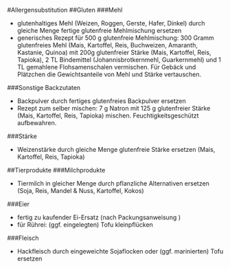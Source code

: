 #Allergensubstitution
##Gluten
###Mehl
- glutenhaltiges Mehl (Weizen, Roggen, Gerste, Hafer, Dinkel) durch gleiche Menge fertige glutenfreie Mehlmischung ersetzen
- generisches Rezept für 500 g glutenfreie Mehlmischung: 300 Gramm glutenfreies Mehl (Mais, Kartoffel, Reis, Buchweizen, Amaranth, Kastanie, Quinoa) mit 200g glutenfreier Stärke (Mais, Kartoffel, Reis, Tapioka), 2 TL Bindemittel (Johannisbrotkernmehl, Guarkernmehl) und 1 TL gemahlene Flohsamenschalen vermischen. Für Gebäck und Plätzchen die Gewichtsanteile von Mehl und Stärke vertauschen.

###Sonstige Backzutaten
- Backpulver durch fertiges glutenfreies Backpulver ersetzen
- Rezept zum selber mischen: 7 g Natron mit 125 g glutenfreier Stärke (Mais, Kartoffel, Reis, Tapioka) mischen. Feuchtigkeitsgeschützt aufbewahren.

###Stärke
- Weizenstärke durch gleiche Menge glutenfreie Stärke ersetzen (Mais, Kartoffel, Reis, Tapioka)

##Tierprodukte
###Milchprodukte
- Tiermilch in gleicher Menge durch pflanzliche Alternativen ersetzen (Soja, Reis, Mandel & Nuss, Kartoffel, Kokos)

###Eier
- fertig zu kaufender Ei-Ersatz (nach Packungsanweisung
)
- für Rührei: (ggf. eingelegten) Tofu kleinpflücken

###Fleisch
- Hackfleisch durch eingeweichte Sojaflocken oder (ggf. marinierten) Tofu ersetzen